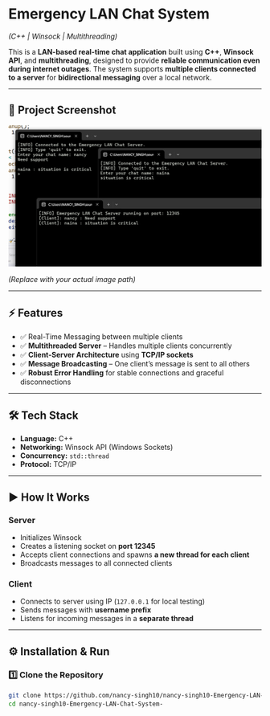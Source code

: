 # **Emergency LAN Chat System**  
*(C++ | Winsock | Multithreading)*

This is a **LAN-based real-time chat application** built using **C++**, **Winsock API**, and **multithreading**, designed to provide **reliable communication even during internet outages**. The system supports **multiple clients connected to a server** for **bidirectional messaging** over a local network.

---

## 📸 **Project Screenshot**
![Project Screenshot](Screenshot%202025-07-25%20131937.png)

*(Replace with your actual image path)*

---

## ⚡ **Features**
- ✅ Real-Time Messaging between multiple clients  
- ✅ **Multithreaded Server** – Handles multiple clients concurrently  
- ✅ **Client-Server Architecture** using **TCP/IP sockets**  
- ✅ **Message Broadcasting** – One client’s message is sent to all others  
- ✅ **Robust Error Handling** for stable connections and graceful disconnections  

---

## 🛠️ **Tech Stack**
- **Language:** C++  
- **Networking:** Winsock API (Windows Sockets)  
- **Concurrency:** `std::thread`  
- **Protocol:** TCP/IP  

---

## ▶️ **How It Works**
### **Server**
- Initializes Winsock  
- Creates a listening socket on **port 12345**  
- Accepts client connections and spawns **a new thread for each client**  
- Broadcasts messages to all connected clients  

### **Client**
- Connects to server using IP (`127.0.0.1` for local testing)  
- Sends messages with **username prefix**  
- Listens for incoming messages in a **separate thread**  

---

## ⚙️ **Installation & Run**
### 1️⃣ Clone the Repository
```bash
git clone https://github.com/nancy-singh10/nancy-singh10-Emergency-LAN-Chat-System-.git
cd nancy-singh10-Emergency-LAN-Chat-System-
